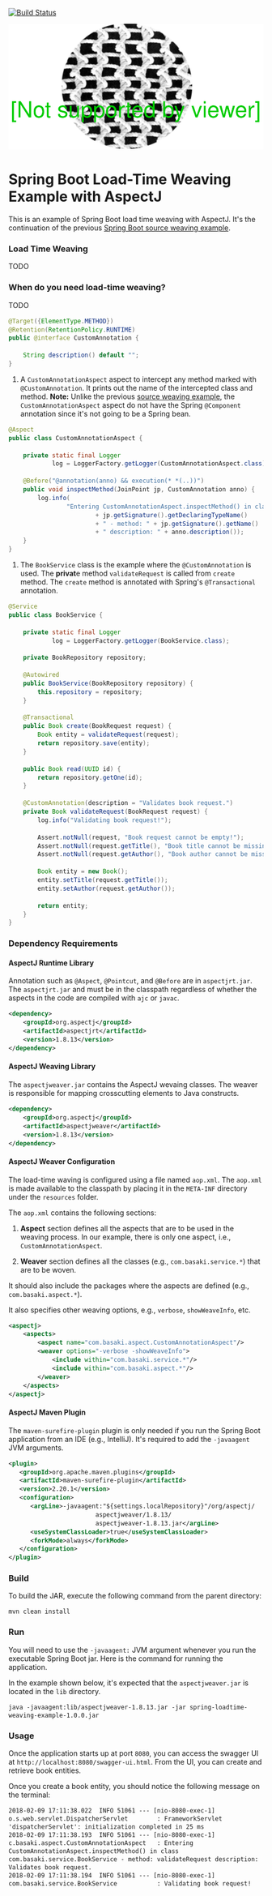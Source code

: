 [![Build Status][travis-badge]][travis-badge-url]

![](./img/aspectj-loadtime-weaving-logo.svg)

Spring Boot Load-Time Weaving Example with AspectJ
===============================================================
This is an example of Spring Boot load time weaving with AspectJ. It's the
continuation of the previous [Spring Boot source weaving example](https://github.com/indrabasak/spring-source-weaving-example).

### Load Time Weaving
TODO



### When do you need load-time weaving?
TODO

```java
@Target({ElementType.METHOD})
@Retention(RetentionPolicy.RUNTIME)
public @interface CustomAnnotation {

    String description() default "";
}
```

1. A `CustomAnnotationAspect` aspect to intercept any method marked with
`@CustomAnnotation`. It prints out the name of the intercepted class and method.
**Note:** Unlike the previous [source weaving example](https://github.com/indrabasak/spring-source-weaving-example),
the `CustomAnnotationAspect` aspect do not have the Spring `@Component`
annotation since it's not going to be a Spring bean.

```java
@Aspect
public class CustomAnnotationAspect {

    private static final Logger
            log = LoggerFactory.getLogger(CustomAnnotationAspect.class);

    @Before("@annotation(anno) && execution(* *(..))")
    public void inspectMethod(JoinPoint jp, CustomAnnotation anno) {
        log.info(
                "Entering CustomAnnotationAspect.inspectMethod() in class "
                        + jp.getSignature().getDeclaringTypeName()
                        + " - method: " + jp.getSignature().getName()
                        + " description: " + anno.description());
    }
}
```

1. The `BookService` class is the example where the `@CustomAnnotation` is used.
The **privat**e method `validateRequest` is called from `create` method. The
`create` method is annotated with Spring's `@Transactional` annotation.

```java
@Service
public class BookService {

    private static final Logger
            log = LoggerFactory.getLogger(BookService.class);
    
    private BookRepository repository;

    @Autowired
    public BookService(BookRepository repository) {
        this.repository = repository;
    }

    @Transactional
    public Book create(BookRequest request) {
        Book entity = validateRequest(request);
        return repository.save(entity);
    }

    public Book read(UUID id) {
        return repository.getOne(id);
    }

    @CustomAnnotation(description = "Validates book request.")
    private Book validateRequest(BookRequest request) {
        log.info("Validating book request!");

        Assert.notNull(request, "Book request cannot be empty!");
        Assert.notNull(request.getTitle(), "Book title cannot be missing!");
        Assert.notNull(request.getAuthor(), "Book author cannot be missing!");

        Book entity = new Book();
        entity.setTitle(request.getTitle());
        entity.setAuthor(request.getAuthor());

        return entity;
    }
}
```

### Dependency Requirements

#### AspectJ Runtime Library
Annotation such as `@Aspect`, `@Pointcut`, and `@Before` are in `aspectjrt.jar`.
The `aspectjrt.jar` and must be in the classpath regardless of whether 
the aspects in the code are compiled with `ajc` or `javac`.

```xml
<dependency>
    <groupId>org.aspectj</groupId>
    <artifactId>aspectjrt</artifactId>
    <version>1.8.13</version>
</dependency>
```

#### AspectJ Weaving Library
The `aspectjweaver.jar` contains the AspectJ wevaing classes. The weaver is 
responsible for mapping crosscutting elements to Java constructs.

```xml
<dependency>
    <groupId>org.aspectj</groupId>
    <artifactId>aspectjweaver</artifactId>
    <version>1.8.13</version>
</dependency>
```

#### AspectJ Weaver Configuration

The load-time waving is configured using a file named `aop.xml`. The `aop.xml`
is made available to the classpath by placing it in the `META-INF` directory
under the `resources` folder.

The `aop.xml` contains the following sections:

1. **Aspect** section defines all the aspects that are to be used 
in the weaving process. In our example, there is only one aspect, i.e.,
`CustomAnnotationAspect`.

2. **Weaver** section defines all the classes (e.g., `com.basaki.service.*`) 
that are to be woven. 

It should also include the packages where the aspects are defined
 (e.g., `com.basaki.aspect.*`).
 
It also specifies other weaving options, e.g., `verbose`, `showWeaveInfo`, etc.

```xml
<aspectj>
    <aspects>
        <aspect name="com.basaki.aspect.CustomAnnotationAspect"/>
        <weaver options="-verbose -showWeaveInfo">
            <include within="com.basaki.service.*"/>
            <include within="com.basaki.aspect.*"/>
        </weaver>
    </aspects>
</aspectj>
```

#### AspectJ Maven Plugin
The `maven-surefire-plugin` plugin is only needed if you run the Spring Boot
application from an IDE (e.g., IntelliJ). It's required to add the 
`-javaagent` JVM arguments.

```xml
<plugin>
   <groupId>org.apache.maven.plugins</groupId>
   <artifactId>maven-surefire-plugin</artifactId>
   <version>2.20.1</version>
   <configuration>
      <argLine>-javaagent:"${settings.localRepository}"/org/aspectj/
                        aspectjweaver/1.8.13/
                        aspectjweaver-1.8.13.jar</argLine>
      <useSystemClassLoader>true</useSystemClassLoader>
      <forkMode>always</forkMode>
   </configuration>
</plugin>
```

### Build
To build the JAR, execute the following command from the parent directory:

```
mvn clean install
```

### Run
You will need to use the `-javaagent:` JVM argument whenever you run the 
executable Spring Boot jar. Here is the command for running the application.

In the example shown below, it's expected that the `aspectjweaver.jar` 
is located in the `lib` directory.

```
java -javaagent:lib/aspectjweaver-1.8.13.jar -jar spring-loadtime-weaving-example-1.0.0.jar
```

### Usage
Once the application starts up at port `8080`, you can access the swagger UI at 
`http://localhost:8080/swagger-ui.html`. From the UI, you can create and retrieve
book entities.

Once you create a book entity, you should notice the following message on the
terminal:

```
2018-02-09 17:11:38.022  INFO 51061 --- [nio-8080-exec-1] o.s.web.servlet.DispatcherServlet        : FrameworkServlet 'dispatcherServlet': initialization completed in 25 ms
2018-02-09 17:11:38.193  INFO 51061 --- [nio-8080-exec-1] c.basaki.aspect.CustomAnnotationAspect   : Entering CustomAnnotationAspect.inspectMethod() in class com.basaki.service.BookService - method: validateRequest description: Validates book request.
2018-02-09 17:11:38.194  INFO 51061 --- [nio-8080-exec-1] com.basaki.service.BookService           : Validating book request!
```


[travis-badge]: https://travis-ci.org/indrabasak/spring-loadtime-weaving-example.svg?branch=master
[travis-badge-url]: https://travis-ci.org/indrabasak/spring-loadtime-weaving-example/